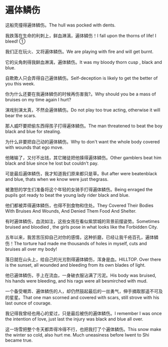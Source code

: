# 遍体鳞伤

<p><span class="chinese">这船壳撞得遍体鳞伤。</span><span class="english">The hull was pocked with dents.</span></p>

<p><span class="chinese">我跌落在生命的利刺上，鲜血淋漓，遍体鳞伤！</span><span class="english">I fall upon the thorns of life! I bleed! ①</span></p>

<p><span class="chinese">我们正在玩火、又将遍体鳞伤。</span><span class="english">We are playing with fire and will get burnt.</span></p>

<p><span class="chinese">它的尖角刺得我鲜血淋漓，遍体鳞伤。</span><span class="english">It was my bloody thorn cusp , black and blue.</span></p>

<p><span class="chinese">自欺欺人只会弄得自己遍体鳞伤。</span><span class="english">Self-deception is likely to get the better of you this week.</span></p>

<p><span class="chinese">你为什么还要在我遍体鳞伤的时候再伤害我?。</span><span class="english">Why should you be a mass of bruises on my time again I hurt?</span></p>

<p><span class="chinese">演戏别演太真，不然会遍体鳞伤。</span><span class="english">Do not play too true acting, otherwise it will bear the scars.</span></p>

<p><span class="chinese">那人威吓要把偷东西得孩子打得遍体鳞伤。</span><span class="english">The man threatened to beat the boy black and blue for stealing.</span></p>

<p><span class="chinese">为什么非要把自己动的遍体鳞伤。</span><span class="english">Why to don't want the whole body covered with wounds that ego move.</span></p>

<p><span class="chinese">他赌输了，又付不出钱，其它赌徒把他揍得遍体鳞伤。</span><span class="english">Other gamblers beat him black and blue since he lost but couldn't pay.</span></p>

<p><span class="chinese">可是最后遍体鳞伤，我才知道我们原来都只是草。</span><span class="english">But after were beatenblack and blue, thats when we know were just thegrass.</span></p>

<p><span class="chinese">被激怒的学生们准备将这个年轻的女骑手打得遍体鳞伤。</span><span class="english">Being enraged the pupils got ready to beat the young lady rider black and blue.</span></p>

<p><span class="chinese">他们都被弄得遍体鳞伤，也得不到食物和住处。</span><span class="english">They Covered Their Bodies With Bruises And Wounds, And Denied Them Food And Shelter.</span></p>

<p><span class="chinese">有时遍体鳞伤，血流如注，这些女孩在看似紫禁城的背景前摆姿势。</span><span class="english">Sometimes bruised and bloodied , the girls pose in what looks like the Forbidden City.</span></p>

<p><span class="chinese">五年以来，我苦苦压抑自己对你的感情，这种折磨，已经让我千疮百孔，遍体鳞伤！</span><span class="english">The torture had made me thousands of holes in myself, cuts and bruises all over my body!</span></p>

<p><span class="chinese">落日就在山头上，给自己的光刃割得遍体鳞伤，浑身是血。</span><span class="english">HILLTOP. Over there is the sunset, all wounded and bleeding from its own blades of light.</span></p>

<p><span class="chinese">他已遍体鳞伤，手上在流血，一身破衣服沾满了污泥。</span><span class="english">His body was bruised, his hands were bleeding, and his rags were all besmirched with mud.</span></p>

<p><span class="chinese">一个备受嘲弄、遍体鳞伤的人，却仍然鼓起最后的一丝勇气，伸手摘取那遥不可及的星星。</span><span class="english">That one man scorned and covered with scars, still strove with his last ounce of courage.</span></p>

<p><span class="chinese">我记得我曾经也用心的爱过，只是最后被伤的遍体鳞伤。</span><span class="english">I remember I was once the intention of love, just last the injury was black and blue all over.</span></p>

<p><span class="chinese">这一场雪把整个冬天都弄得冷得不行，也把我打了个遍体鳞伤。</span><span class="english">This snow make the winter so cold, also hurt me. Much uneasiness before Iwent to Shi became true.</span></p>

